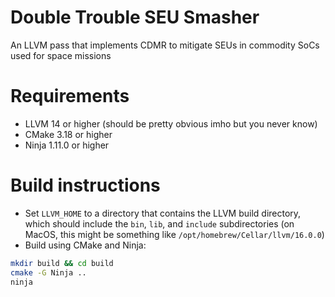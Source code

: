 # Double Trouble SEU Smasher
An LLVM pass that implements CDMR to mitigate SEUs in commodity SoCs used for space missions

# Requirements
* LLVM 14 or higher (should be pretty obvious imho but you never know)
* CMake 3.18 or higher
* Ninja 1.11.0 or higher

# Build instructions
* Set `LLVM_HOME` to a directory that contains the LLVM build directory, which should include the `bin`, `lib`, and `include` subdirectories (on MacOS, this might be something like `/opt/homebrew/Cellar/llvm/16.0.0`) 
* Build using CMake and Ninja:

```bash
mkdir build && cd build
cmake -G Ninja ..
ninja
```